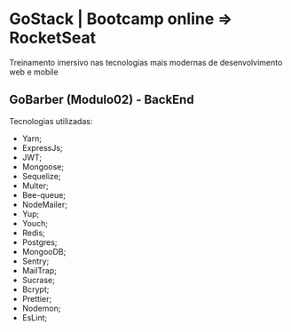# GoStack | Bootcamp online => RocketSeat
Treinamento imersivo nas tecnologias mais modernas de desenvolvimento web e mobile

## GoBarber (Modulo02) - BackEnd
Tecnologias utilizadas:
 - Yarn;
 - ExpressJs;
 - JWT;
 - Mongoose;
 - Sequelize;
 - Multer;
 - Bee-queue;
 - NodeMailer;
 - Yup;
 - Youch;
 - Redis;
 - Postgres;
 - MongooDB;
 - Sentry;
 - MailTrap;
 - Sucrase;
 - Bcrypt;
 - Prettier;
 - Nodemon;
 - EsLint;

